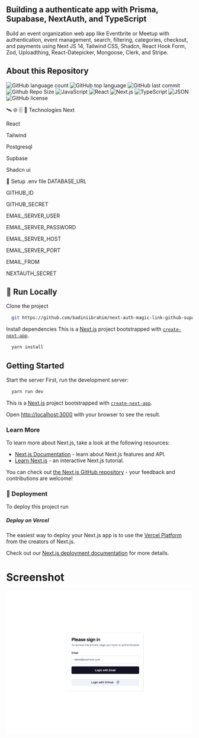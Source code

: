 ## Building a authenticate app with Prisma, Supabase, NextAuth, and TypeScript

Build an event organization web app like Eventbrite or Meetup with authentication, event management, search, filtering, categories, checkout, and payments using Next JS 14, Tailwind CSS, Shadcn, React Hook Form, Zod, Uploadthing, React-Datepicker, Mongoose, Clerk, and Stripe.

## About this Repository

![GitHub language count](https://img.shields.io/github/languages/count/badiniibrahim/nextjs-14-todo-app-server-action-with-prisma)
![GitHub top language](https://img.shields.io/github/languages/top/badiniibrahim/nextjs-14-todo-app-server-action-with-prisma)
![GitHub last commit](https://img.shields.io/github/last-commit/badiniibrahim/nextjs-14-todo-app-server-action-with-prisma)
![Github Repo Size](https://img.shields.io/github/repo-size/badiniibrahim/nextjs-14-todo-app-server-action-with-prisma)
<img src="https://img.shields.io/badge/JavaScript-F7DF1E.svg?style&logo=JavaScript&logoColor=black" alt="JavaScript" />
<img src="https://img.shields.io/badge/React-61DAFB.svg?style&logo=React&logoColor=black" alt="React" />
<img src="https://img.shields.io/badge/next.js-000000?style=for-the-badge&logo=nextdotjs&logoColor=white" alt="Next.js"/>
<img src="https://img.shields.io/badge/TypeScript-3178C6.svg?style&logo=TypeScript&logoColor=white" alt="TypeScript" />
<img src="https://img.shields.io/badge/JSON-000000.svg?style&logo=JSON&logoColor=white" alt="JSON" />
<img src="https://img.shields.io/github/license/Yuberley/ChatGPT-App-React-Native-TypeScript?style&color=5D6D7E" alt="GitHub license" />

🛰️ 🌐 🗄 📡 Technologies
Next

React

Tailwind

Postgresql

Supbase

Shadcn ui

🔐 Setup .env file
DATABASE_URL

GITHUB_ID

GITHUB_SECRET

EMAIL_SERVER_USER

EMAIL_SERVER_PASSWORD

EMAIL_SERVER_HOST

EMAIL_SERVER_PORT

EMAIL_FROM

NEXTAUTH_SECRET

## :running: Run Locally

Clone the project

```bash
  git https://github.com/badiniibrahim/next-auth-magic-link-github-supabase.git
```

Install dependencies
This is a [Next.js](https://nextjs.org/) project bootstrapped with [`create-next-app`](https://github.com/vercel/next.js/tree/canary/packages/create-next-app).

```bash
  yarn install
```

## Getting Started

Start the server
First, run the development server:

```bash
  yarn run dev
```

This is a [Next.js](https://nextjs.org/) project bootstrapped with [`create-next-app`](https://github.com/vercel/next.js/tree/canary/packages/create-next-app).

Open [http://localhost:3000](http://localhost:3000) with your browser to see the result.

### Learn More

To learn more about Next.js, take a look at the following resources:

- [Next.js Documentation](https://nextjs.org/docs) - learn about Next.js features and API.
- [Learn Next.js](https://nextjs.org/learn) - an interactive Next.js tutorial.

You can check out [the Next.js GitHub repository](https://github.com/vercel/next.js/) - your feedback and contributions are welcome!

<!-- Deployment -->

### :triangular_flag_on_post: Deployment

To deploy this project run

##### Deploy on Vercel

The easiest way to deploy your Next.js app is to use the [Vercel Platform](https://vercel.com/new?utm_medium=default-template&filter=next.js&utm_source=create-next-app&utm_campaign=create-next-app-readme) from the creators of Next.js.

Check out our [Next.js deployment documentation](https://nextjs.org/docs/deployment) for more details.

# Screenshot

![alt text](1.png)
